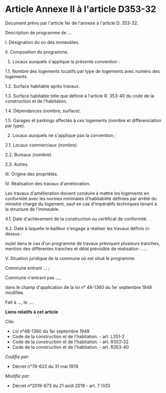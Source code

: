 # Article Annexe II à l'article D353-32

Document prévu par l'article 1er de l'annexe à l'article D. 353-32.

Description de programme de ...

I. Désignation du ou des immeubles.

II. Composition du programme.

1. Locaux auxquels s'applique la présente convention :

1.1. Nombre des logements locatifs par type de logements avec numéro des logements.

1.2. Surface habitable après travaux.

1.3. Surface habitable telle que définie à l'article R. 353-40 du code de la construction et de l'habitation.

1.4. Dépendances (nombre, surface).

1.5. Garages et parkings affectés à ces logements (nombre et différenciation par type).

2. Locaux auxquels ne s'applique pas la convention ;

2.1. Locaux commerciaux (nombre).

2.2. Bureaux (nombre).

2.3. Autres.

III. Origine des propriétés.

IV. Réalisation des travaux d'amélioration.

Les travaux d'amélioration doivent conduire à mettre les logements en conformité avec les normes minimales d'habitabilité
définies par arrêté du ministre chargé du logement, sauf en cas d'impératifs techniques tenant à la structure de l'immeuble.

4.1. Date d'achèvement de la construction ou certificat de conformité.

4.2. Date à laquelle le bailleur s'engage à réaliser les travaux définis ci-dessus :

ou/et dans le cas d'un programme de travaux prévoyant plusieurs tranches, mention des différentes tranches et délai
prévisible de réalisation : ....

V. Situation juridique de la commune où est situé le programme.

Commune entrant ... ;

Commune n'entrant pas ...,

dans le champ d'application de la loi n° 48-1360 du 1er septembre 1948 modifiée.

Fait à ..., le ....

**Liens relatifs à cet article**

_Cite_:

  - Loi n°48-1360 du 1er septembre 1948
  - Code de la construction et de l'habitation. - art. L351-2
  - Code de la construction et de l'habitation. - art. R353-32
  - Code de la construction et de l'habitation. - art. R353-40

_Codifié par_:

  - Décret n°78-622 du 31 mai 1978

_Modifié par_:

  - Décret n°2019-873 du 21 août 2019 - art. 7 (VD)
